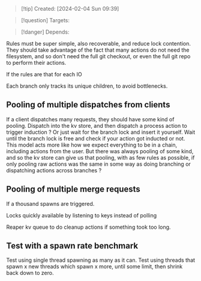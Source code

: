 
>[!tip] Created: [2024-02-04 Sun 09:39]

>[!question] Targets: 

>[!danger] Depends: 

Rules must be super simple, also recoverable, and reduce lock contention.
They should take advantage of the fact that many actions do not need the filesystem, and so don't need the full git checkout, or even the full git repo to perform their actions.

If the rules are that for each IO

Each branch only tracks its unique children, to avoid bottlenecks.

## Pooling of multiple dispatches from clients
If a client dispatches many requests, they should have some kind of pooling.
Dispatch into the kv store, and then dispatch a process action to trigger induction ?
Or just wait for the branch lock and insert it yourself.  Wait until the branch lock is free and check if your action got inducted or not.  This model acts more like how we expect everything to be in a chain, including actions from the user.  But there was always pooling of some kind, and so the kv store can give us that pooling, with as few rules as possible, if only pooling raw actions was the same in some way as doing branching or dispatching actions across branches ?

## Pooling of multiple merge requests
If a thousand spawns are triggered.

Locks quickly available by listening to keys instead of polling

Reaper kv queue to do cleanup actions if something took too long.

## Test with a spawn rate benchmark
Test using single thread spawning as many as it can.
Test using threads that spawn x new threads which spawn x more, until some limit, then shrink back down to zero.